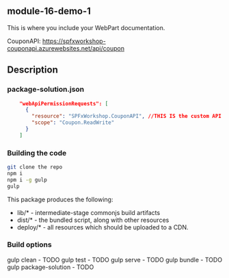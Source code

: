 ## module-16-demo-1

This is where you include your WebPart documentation.

CouponAPI: https://spfxworkshop-couponapi.azurewebsites.net/api/coupon

## Description
### package-solution.json
```JSON
    "webApiPermissionRequests": [
      {
        "resource": "SPFxWorkshop.CouponAPI", //THIS IS the custom API's name
        "scope": "Coupon.ReadWrite"
      }
    ]
```

### Building the code

```bash
git clone the repo
npm i
npm i -g gulp
gulp
```

This package produces the following:

* lib/* - intermediate-stage commonjs build artifacts
* dist/* - the bundled script, along with other resources
* deploy/* - all resources which should be uploaded to a CDN.

### Build options

gulp clean - TODO
gulp test - TODO
gulp serve - TODO
gulp bundle - TODO
gulp package-solution - TODO
